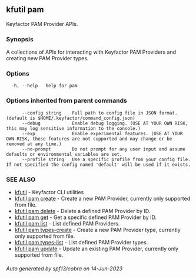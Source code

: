 ## kfutil pam

Keyfactor PAM Provider APIs.

### Synopsis

A collections of APIs for interacting with Keyfactor PAM Providers and creating new PAM Provider types.

### Options

```
  -h, --help   help for pam
```

### Options inherited from parent commands

```
      --config string    Full path to config file in JSON format. (default is $HOME/.keyfactor/command_config.json)
      --debug            Enable debug logging. (USE AT YOUR OWN RISK, this may log sensitive information to the console.)
      --exp              Enable experimental features. (USE AT YOUR OWN RISK, these features are not supported and may change or be removed at any time.)
      --no-prompt        Do not prompt for any user input and assume defaults or environmental variables are set.
      --profile string   Use a specific profile from your config file. If not specified the config named 'default' will be used if it exists.
```

### SEE ALSO

* [kfutil](kfutil.md)	 - Keyfactor CLI utilities
* [kfutil pam create](kfutil_pam_create.md)	 - Create a new PAM Provider, currently only supported from file.
* [kfutil pam delete](kfutil_pam_delete.md)	 - Delete a defined PAM Provider by ID.
* [kfutil pam get](kfutil_pam_get.md)	 - Get a specific defined PAM Provider by ID.
* [kfutil pam list](kfutil_pam_list.md)	 - List defined PAM Providers.
* [kfutil pam types-create](kfutil_pam_types-create.md)	 - Create a new PAM Provider type, currently only supported from file.
* [kfutil pam types-list](kfutil_pam_types-list.md)	 - List defined PAM Provider types.
* [kfutil pam update](kfutil_pam_update.md)	 - Update an existing PAM Provider, currently only supported from file.

###### Auto generated by spf13/cobra on 14-Jun-2023
